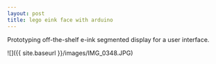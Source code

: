 ```yaml
---
layout: post
title: lego eink face with arduino
---
```


Prototyping off-the-shelf e-ink segmented display for a user interface.

![]({{ site.baseurl }}/images/IMG_0348.JPG)


